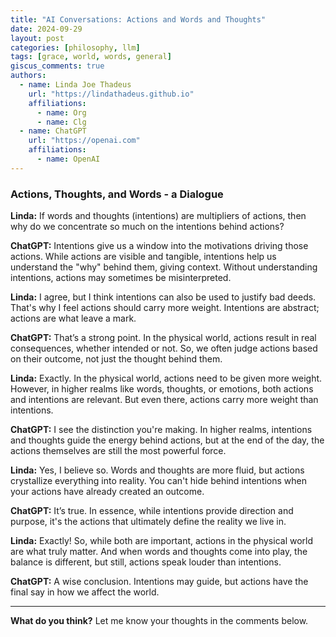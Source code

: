 ```yaml
---
title: "AI Conversations: Actions and Words and Thoughts"
date: 2024-09-29
layout: post
categories: [philosophy, llm]
tags: [grace, world, words, general]
giscus_comments: true
authors:
  - name: Linda Joe Thadeus
    url: "https://lindathadeus.github.io"
    affiliations:
      - name: Org
      - name: Clg
  - name: ChatGPT
    url: "https://openai.com"
    affiliations:
      - name: OpenAI
---
```


### Actions, Thoughts, and Words - a Dialogue

**Linda:** If words and thoughts (intentions) are multipliers of actions, then why do we concentrate so much on the intentions behind actions?

**ChatGPT:** Intentions give us a window into the motivations driving those actions. While actions are visible and tangible, intentions help us understand the "why" behind them, giving context. Without understanding intentions, actions may sometimes be misinterpreted.

**Linda:** I agree, but I think intentions can also be used to justify bad deeds. That's why I feel actions should carry more weight. Intentions are abstract; actions are what leave a mark.

**ChatGPT:** That’s a strong point. In the physical world, actions result in real consequences, whether intended or not. So, we often judge actions based on their outcome, not just the thought behind them. 

**Linda:** Exactly. In the physical world, actions need to be given more weight. However, in higher realms like words, thoughts, or emotions, both actions and intentions are relevant. But even there, actions carry more weight than intentions.

**ChatGPT:** I see the distinction you're making. In higher realms, intentions and thoughts guide the energy behind actions, but at the end of the day, the actions themselves are still the most powerful force.

**Linda:** Yes, I believe so. Words and thoughts are more fluid, but actions crystallize everything into reality. You can't hide behind intentions when your actions have already created an outcome.

**ChatGPT:** It’s true. In essence, while intentions provide direction and purpose, it's the actions that ultimately define the reality we live in.

**Linda:** Exactly! So, while both are important, actions in the physical world are what truly matter. And when words and thoughts come into play, the balance is different, but still, actions speak louder than intentions.

**ChatGPT:** A wise conclusion. Intentions may guide, but actions have the final say in how we affect the world.

---

**What do you think?** Let me know your thoughts in the comments below.